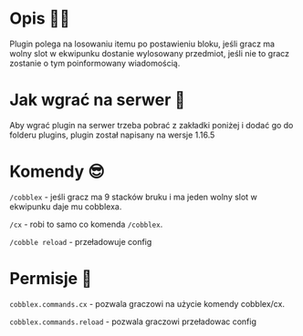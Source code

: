 # Opis 👨‍💻

Plugin polega na losowaniu itemu po postawieniu bloku, jeśli gracz ma wolny slot w ekwipunku dostanie wylosowany przedmiot, jeśli nie to gracz zostanie o tym poinformowany wiadomością.

# Jak wgrać na serwer 🧐

Aby wgrać plugin na serwer trzeba pobrać z zakładki poniżej i dodać go do folderu plugins, plugin został napisany na wersje 1.16.5 

# Komendy 😎

`/cobblex` - jeśli gracz ma 9 stacków bruku i ma jeden wolny slot w ekwipunku daje mu cobblexa.

`/cx` - robi to samo co komenda `/cobblex`.

`/cobble reload` - przeładowuje config

# Permisje 📃

`cobblex.commands.cx` - pozwala graczowi na użycie komendy cobblex/cx.

`cobblex.commands.reload` - pozwala graczowi przeładowac config
